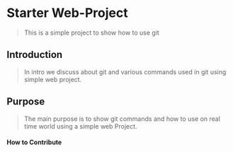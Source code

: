 # Starter Web-Project
> This is a simple project to show how to use git

## Introduction
> In intro we discuss about git and various commands used in git using 
simple web project.

## Purpose
> The main purpose is to show git commands and how to use on real time world using 
a simple web Project.

#### How to Contribute